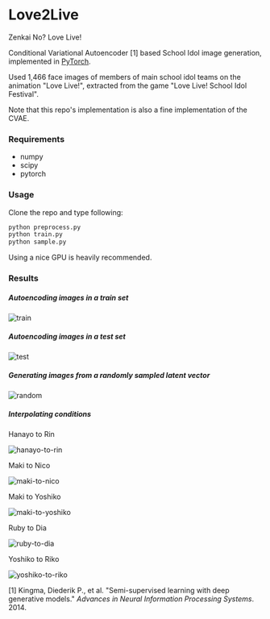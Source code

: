 # Love2Live

Zenkai No? Love Live!

Conditional Variational Autoencoder [1] based School Idol image generation, implemented in [PyTorch](http://pytorch.org/).

Used 1,466 face images of members of main school idol teams on the animation "Love Live!", extracted from the game "Love Live! School Idol Festival".

Note that this repo's implementation is also a fine implementation of the CVAE.

### Requirements

* numpy
* scipy
* pytorch

### Usage

Clone the repo and type following:

```bash
python preprocess.py
python train.py
python sample.py
```

Using a nice GPU is heavily recommended.

### Results

##### Autoencoding images in a train set

![train](https://user-images.githubusercontent.com/1303549/32910397-720817cc-cb4c-11e7-988a-4586253b9083.jpg)

##### Autoencoding images in a test set

![test](https://user-images.githubusercontent.com/1303549/32910393-6b5d6ee0-cb4c-11e7-9849-0bccdc9ec20f.jpg)

##### Generating images from a randomly sampled latent vector

![random](https://user-images.githubusercontent.com/1303549/32910657-2eb3dfb4-cb4d-11e7-8326-dc1a0e1c23d2.jpg)

##### Interpolating conditions

Hanayo to Rin

![hanayo-to-rin](https://user-images.githubusercontent.com/1303549/32910922-ebeac7b4-cb4d-11e7-818e-11e37605ff46.jpg)

Maki to Nico

![maki-to-nico](https://user-images.githubusercontent.com/1303549/32910932-f17a0d02-cb4d-11e7-8c7c-34084a05aac9.jpg)

Maki to Yoshiko

![maki-to-yoshiko](https://user-images.githubusercontent.com/1303549/32910941-f614cb22-cb4d-11e7-94e5-c91d03e57bb7.jpg)

Ruby to Dia

![ruby-to-dia](https://user-images.githubusercontent.com/1303549/32910948-fb19044e-cb4d-11e7-893e-443eb20b8ea4.jpg)

Yoshiko to Riko

![yoshiko-to-riko](https://user-images.githubusercontent.com/1303549/32910961-02bd1564-cb4e-11e7-95d0-cd4a62cc79d8.jpg)



[1] Kingma, Diederik P., et al. "Semi-supervised learning with deep generative models." *Advances in Neural Information Processing Systems*. 2014.
